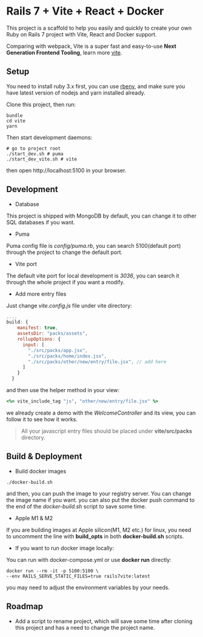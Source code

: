 # Rails 7 + Vite + React + Docker

This project is a scaffold to help you easily and quickly to create your own Ruby on Rails 7 project with Vite, React and Docker support.

Comparing with webpack, Vite is a super fast and easy-to-use **Next Generation Frontend Tooling**, learn more [vite](https://github.com/vitejs/vite).

## Setup

You need to install ruby 3.x first, you can use [rbenv](https://github.com/rbenv/rbenv), and make sure you have latest version of nodejs and yarn installed already.

Clone this project, then run:

```shell
bundle
cd vite
yarn
```

Then start development daemons:

```shell
# go to project root
./start_dev.sh # puma
./start_dev_vite.sh # vite
```

then open http://localhost:5100 in your browser.

## Development

- Database

This project is shipped with MongoDB by default, you can change it to other SQL databases if you want.

- Puma

Puma config file is *config/puma.rb*, you can search 5100(default port) through the project to change the default port.

- Vite port

The default vite port for local development is *3036*, you can search it through the whole project if you want a modify.

- Add more entry files

Just change *vite.config.js* file under vite directory:

```javascript
....
build: {
    manifest: true,
    assetsDir: "packs/assets",
    rollupOptions: {
      input: [
        "./src/packs/app.jsx",
        "./src/packs/home/index.jsx",
        "./src/packs/other/new/entry/file.jsx", // add here
      ]
    }
  }
```

and then use the helper method in your view:

```ruby
<%= vite_include_tag "js", "other/new/entry/file.jsx" %>
```

we already create a demo with the *WelcomeController* and its view, you can follow it to see how it works.

> All your javascript entry files should be placed under **vite/src/packs** directory.

## Build & Deployment

- Build docker images

```shell
./docker-build.sh
```

and then, you can push the image to your registry server. You can change the image name if you want. you can also put the docker push command to the end of the *docker-build.sh* script to save some time.

- Apple M1 & M2

If you are building images at Apple silicon(M1, M2 etc.) for linux, you need to uncomment the line with **build_opts** in both **docker-build.sh** scripts.

- If you want to run docker image locally:

You can run with docker-compose.yml or use **docker run** directly:

```shell
docker run --rm -it -p 5100:5100 \
--env RAILS_SERVE_STATIC_FILES=true rails7vite:latest
```

you may need to adjust the environment variables by your needs.


## Roadmap

- Add a script to rename project, which will save some time after cloning this project and has a need to change the project name.
